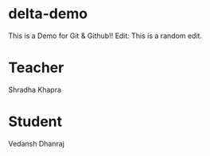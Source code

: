 # delta-demo
This is a Demo for Git &amp; Github!!
Edit: This is a random edit.

# Teacher
Shradha Khapra

# Student
Vedansh Dhanraj